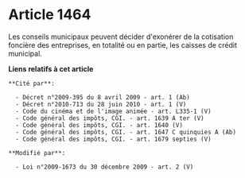 # Article 1464

Les conseils municipaux peuvent décider d'exonérer de la cotisation foncière des entreprises, en totalité ou en partie, les
caisses de crédit municipal.

**Liens relatifs à cet article**

	**Cité par**:

	  - Décret n°2009-395 du 8 avril 2009 - art. 1 (Ab)
	  - Décret n°2010-713 du 28 juin 2010 - art. 1 (V)
	  - Code du cinéma et de l'image animée - art. L335-1 (V)
	  - Code général des impôts, CGI. - art. 1639 A ter (V)
	  - Code général des impôts, CGI. - art. 1640 (V)
	  - Code général des impôts, CGI. - art. 1647 C quinquies A (Ab)
	  - Code général des impôts, CGI. - art. 1679 septies (V)

	**Modifié par**:

	  - Loi n°2009-1673 du 30 décembre 2009 - art. 2 (V)
